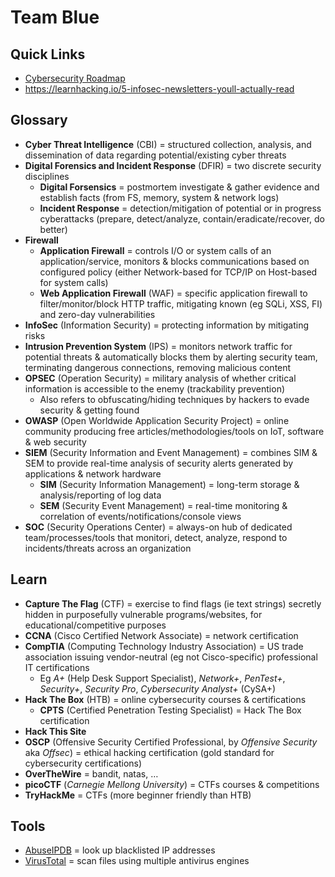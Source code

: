 # Team Blue

## Quick Links

* [Cybersecurity Roadmap](https://roadmap.sh/cyber-security)
* <https://learnhacking.io/5-infosec-newsletters-youll-actually-read>

## Glossary

* **Cyber Threat Intelligence** (CBI) = structured collection, analysis, and dissemination of data regarding potential/existing cyber threats
* **Digital Forensics and Incident Response** (DFIR) = two discrete security disciplines
  * **Digital Forsensics** = postmortem investigate & gather evidence and establish facts (from FS, memory, system & network logs)
  * **Incident Response** = detection/mitigation of potential or in progress cyberattacks (prepare, detect/analyze, contain/eradicate/recover, do better)
* **Firewall**
  * **Application Firewall** = controls I/O or system calls of an application/service, monitors & blocks communications based on configured policy (either Network-based for TCP/IP on Host-based for system calls)
  * **Web Application Firewall** (WAF) = specific application firewall to filter/monitor/block HTTP traffic, mitigating known (eg SQLi, XSS, FI) and zero-day vulnerabilities
* **InfoSec** (Information Security) = protecting information by mitigating risks
* **Intrusion Prevention System** (IPS) = monitors network traffic for potential threats & automatically blocks them by alerting security team, terminating dangerous connections, removing malicious content
* **OPSEC** (Operation Security) = military analysis of whether critical information is accessible to the enemy (trackability prevention)
  * Also refers to obfuscating/hiding techniques by hackers to evade security & getting found
* **OWASP** (Open Worldwide Application Security Project) = online community producing free articles/methodologies/tools on IoT, software & web security
* **SIEM** (Security Information and Event Management) = combines SIM & SEM to provide real-time analysis of security alerts generated by applications & network hardware
  * **SIM** (Security Information Management) = long-term storage & analysis/reporting of log data
  * **SEM** (Security Event Management) = real-time monitoring & correlation of events/notifications/console views
* **SOC** (Security Operations Center) = always-on hub of dedicated team/processes/tools that monitori, detect, analyze, respond to incidents/threats across an organization

## Learn

* **Capture The Flag** (CTF) = exercise to find flags (ie text strings) secretly hidden in purposefully vulnerable programs/websites, for educational/competitive purposes
* **CCNA** (Cisco Certified Network Associate) = network certification
* **CompTIA** (Computing Technology Industry Association) = US trade association issuing vendor-neutral (eg not Cisco-specific) professional IT certifications
  * Eg _A+_ (Help Desk Support Specialist), _Network+_, _PenTest+_, _Security+_, _Security Pro_, _Cybersecurity Analyst+_ (CySA+)
* **Hack The Box** (HTB) = online cybersecurity courses & certifications
  * **CPTS** (Certified Penetration Testing Specialist) = Hack The Box certification
* **Hack This Site**
* **OSCP** (Offensive Security Certified Professional, by _Offensive Security_ aka _Offsec_) = ethical hacking certification (gold standard for cybersecurity certifications)
* **OverTheWire** = bandit, natas, …
* **picoCTF** (_Carnegie Mellong University_) = CTFs courses & competitions
* **TryHackMe** = CTFs (more beginner friendly than HTB)

## Tools

* [AbuseIPDB](https://www.abuseipdb.com) = look up blacklisted IP addresses
* [VirusTotal](https://www.virustotal.com) = scan files using multiple antivirus engines
